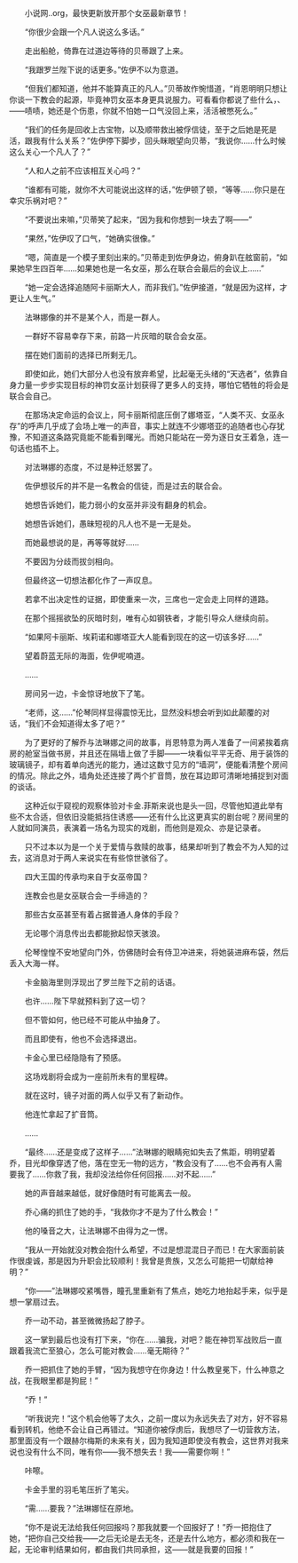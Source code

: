 　　小说网..org，最快更新放开那个女巫最新章节！

　　“你很少会跟一个凡人说这么多话。”

　　走出船舱，倚靠在过道边等待的贝蒂跟了上来。

　　“我跟罗兰陛下说的话更多。”佐伊不以为意道。

　　“但我们都知道，他并不能算真正的凡人。”贝蒂故作惋惜道，“肖恩明明只想让你谈一下教会的起源，毕竟神罚女巫本身更具说服力。可看看你都说了些什么，、——啧啧，她还是个伤患，你就不怕她一口气没回上来，活活被憋死么。”

　　“我们的任务是回收上古宝物，以及顺带救出被俘信徒，至于之后她是死是活，跟我有什么关系？”佐伊停下脚步，回头眯眼望向贝蒂，“我说你……什么时候这么关心一个凡人了？”

　　“人和人之前不应该相互关心吗？”

　　“谁都有可能，就你不大可能说出这样的话，”佐伊顿了顿，“等等……你只是在幸灾乐祸对吧？”

　　“不要说出来嘛，”贝蒂笑了起来，“因为我和你想到一块去了啊——”

　　“果然，”佐伊叹了口气，“她确实很像。”

　　“嗯，简直是一个模子里刻出来的。”贝蒂走到佐伊身边，俯身趴在舷窗前，“如果她早生四百年……如果她也是一名女巫，那么在联合会最后的会议上……”

　　“她一定会选择追随阿卡丽斯大人，而非我们。”佐伊接道，“就是因为这样，才更让人生气。”

　　法琳娜像的并不是某个人，而是一群人。

　　一群好不容易幸存下来，前路一片灰暗的联合会女巫。

　　摆在她们面前的选择已所剩无几。

　　即使如此，她们大部分人也没有放弃希望，比起毫无头绪的“天选者”，依靠自身力量一步步实现目标的神罚女巫计划获得了更多人的支持，哪怕它牺牲的将会是联合会自己。

　　在那场决定命运的会议上，阿卡丽斯彻底压倒了娜塔亚，“人类不灭、女巫永存”的呼声几乎成了会场上唯一的声音，事实上就连不少娜塔亚的追随者也心存犹豫，不知道这条路究竟能不能看到曙光。而她只能站在一旁为逐日女王着急，连一句话也插不上。

　　对法琳娜的态度，不过是种迁怒罢了。

　　佐伊想驳斥的并不是一名教会的信徒，而是过去的联合会。

　　她想告诉她们，能力弱小的女巫并非没有翻身的机会。

　　她想告诉她们，愚昧短视的凡人也不是一无是处。

　　而她最想说的是，再等等就好……

　　不要因为分歧而拔剑相向。

　　但最终这一切想法都化作了一声叹息。

　　若拿不出决定性的证据，即使重来一次，三席也一定会走上同样的道路。

　　在那个摇摇欲坠的灰暗时刻，唯有心如钢铁者，才能引导众人继续向前。

　　“如果阿卡丽斯、埃莉诺和娜塔亚大人能看到现在的这一切该多好……”

　　望着蔚蓝无际的海面，佐伊呢喃道。

　　……

　　房间另一边，卡金惊讶地放下了笔。

　　“老师，这……”伦琴同样显得震惊无比，显然没料想会听到如此颠覆的对话，“我们不会知道得太多了吧？”

　　为了更好的了解乔与法琳娜之间的故事，肖恩特意为两人准备了一间紧挨着病房的舱室当做书房，并且还在隔墙上做了手脚——一块看似平平无奇、用于装饰的玻璃镜子，却有着单向透光的能力，通过这数寸见方的“墙洞”，便能看清整个房间的情况。除此之外，墙角处还连接了两个扩音筒，放在耳边即可清晰地捕捉到对面的谈话。

　　这种近似于窥视的观察体验对卡金.菲斯来说也是头一回，尽管他知道此举有些不太合适，但依旧没能抵挡住诱惑——还有什么比这更真实的剧台呢？房间里的人就如同演员，表演着一场名为现实的戏剧，而他则是观众、亦是记录者。

　　只不过本以为是一个关于爱情与救赎的故事，结果却听到了教会不为人知的过去，这消息对于两人来说实在有些惊世骇俗了。

　　四大王国的传承均来自于女巫帝国？

　　连教会也是女巫联合会一手缔造的？

　　那些古女巫甚至有着占据普通人身体的手段？

　　无论哪个消息传出去都能掀起惊天骇浪。

　　伦琴惶惶不安地望向门外，仿佛随时会有侍卫冲进来，将她装进麻布袋，然后丢入大海一样。

　　卡金脑海里则浮现出了罗兰陛下之前的话语。

　　也许……陛下早就预料到了这一切？

　　但不管如何，他已经不可能从中抽身了。

　　而且即使有，他也不会选择退出。

　　卡金心里已经隐隐有了预感。

　　这场戏剧将会成为一座前所未有的里程碑。

　　就在这时，镜子对面的两人似乎又有了新动作。

　　他连忙拿起了扩音筒。

　　……

　　“最终……还是变成了这样子……”法琳娜的眼睛宛如失去了焦距，明明望着乔，目光却像穿透了他，落在空无一物的远方，“教会没有了……也不会再有人需要我了……你救了我，我却没法给你任何回报……对不起……”

　　她的声音越来越低，就好像随时有可能离去一般。

　　乔心痛的抓住了她的手，“我救你才不是为了什么教会！”

　　他的嗓音之大，让法琳娜不由得为之一愣。

　　“我从一开始就没对教会抱什么希望，不过是想混混日子而已！在大家面前装作很虔诚，那是因为升职会比较顺利！我曾是贵族，又怎么可能把一切献给神明？”

　　“你——”法琳娜咬紧嘴唇，瞳孔里重新有了焦点，她吃力地抬起手来，似乎是想一掌扇过去。

　　乔一动不动，甚至微微扬起了脖子。

　　这一掌到最后也没有打下来，“你在……骗我，对吧？能在神罚军战败后一直跟着我流亡至狼心，怎么可能对教会……毫无期待？”

　　乔一把抓住了她的手臂，“因为我想守在你身边！什么教皇冕下，什么神意之战，在我眼里都是狗屁！”

　　“乔！”

　　“听我说完！”这个机会他等了太久，之前一度以为永远失去了对方，好不容易看到转机，他绝不会让自己再错过。“知道你被俘虏后，我想尽了一切营救方法，那里面没有一个跟赫尔梅斯的未来有关，因为我知道即使没有教会，这世界对我来说也没有什么不同，唯有你——我不想失去！我——需要你啊！”

　　咔嚓。

　　卡金手里的羽毛笔压折了笔尖。

　　“需……要我？”法琳娜怔在原地。

　　“你不是说无法给我任何回报吗？那我就要一个回报好了！”乔一把抱住了她，“把你自己交给我——之后无论是去无冬，还是去什么地方，都必须和我在一起，无论审判结果如何，都由我们共同承担，这——就是我要的回报！”
